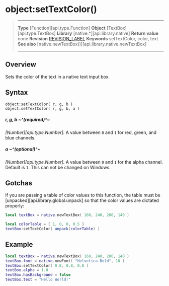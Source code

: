# object:setTextColor()

> --------------------- ------------------------------------------------------------------------------------------
> __Type__              [Function][api.type.Function]
> __Object__            [TextBox][api.type.TextBox]
> __Library__           [native.*][api.library.native]
> __Return value__      none
> __Revision__          [REVISION_LABEL](REVISION_URL)
> __Keywords__          setTextColor, color, text
> __See also__          [native.newTextBox()][api.library.native.newTextBox]
> --------------------- ------------------------------------------------------------------------------------------


## Overview

Sets the color of the text in a native text input box.

## Syntax

	object:setTextColor( r, g, b )
	object:setTextColor( r, g, b, a )

##### r, g, b ~^(required)^~
_[Number][api.type.Number]._ A value between `0` and `1` for red, green, and blue channels.

##### a ~^(optional)^~
_[Number][api.type.Number]._ A value between `0` and `1` for the alpha channel. Default is `1`. This can not be changed on Windows.

## Gotchas

If you are passing a table of color values to this function, the table must be [unpacked][api.library.global.unpack] so that the color values are dictated properly:

``````lua
local textBox = native.newTextBox( 160, 240, 280, 140 )

local colorTable = { 1, 0, 0, 0.5 }
textBox:setTextColor( unpack(colorTable) )
``````

## Example

``````lua
local textBox = native.newTextBox( 160, 240, 280, 140 )
textBox.font = native.newFont( "Helvetica-Bold", 18 )
textBox:setTextColor( 0.8, 0.8, 0.8 )
textBox.alpha = 1.0
textBox.hasBackground = false
textBox.text = "Hello World!"
``````
